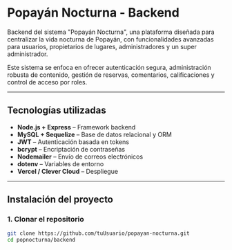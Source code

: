 # Popayán Nocturna - Backend

Backend del sistema "Popayán Nocturna", una plataforma diseñada para centralizar la vida nocturna de Popayán, con funcionalidades avanzadas para usuarios, propietarios de lugares, administradores y un super administrador.

Este sistema se enfoca en ofrecer autenticación segura, administración robusta de contenido, gestión de reservas, comentarios, calificaciones y control de acceso por roles.

---

##  Tecnologías utilizadas

- **Node.js + Express** – Framework backend
- **MySQL + Sequelize** – Base de datos relacional y ORM
- **JWT** – Autenticación basada en tokens
- **bcrypt** – Encriptación de contraseñas
- **Nodemailer** – Envío de correos electrónicos
- **dotenv** – Variables de entorno
- **Vercel / Clever Cloud** – Despliegue

---

##  Instalación del proyecto

### 1. Clonar el repositorio

```bash
git clone https://github.com/tuUsuario/popayan-nocturna.git
cd popnocturna/backend
